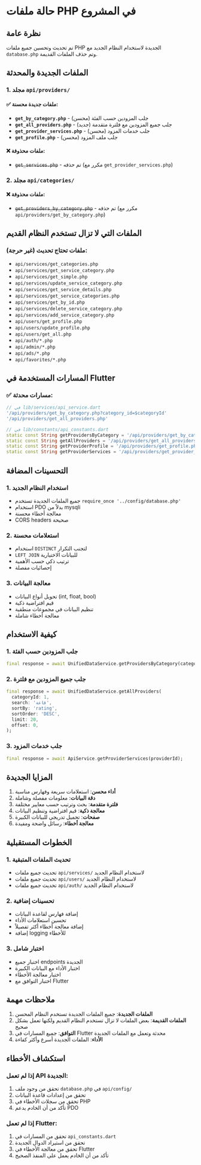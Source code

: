 # حالة ملفات PHP في المشروع

## نظرة عامة
تم تحديث وتحسين جميع ملفات PHP الجديدة لاستخدام النظام الجديد مع `database.php` وتم حذف الملفات القديمة.

## الملفات الجديدة والمحدثة

### 1. مجلد `api/providers/`

#### ✅ ملفات جديدة محسنة:
- **`get_by_category.php`** - جلب المزودين حسب الفئة (محسن)
- **`get_all_providers.php`** - جلب جميع المزودين مع فلترة متقدمة (جديد)
- **`get_provider_services.php`** - جلب خدمات المزود (محسن)
- **`get_profile.php`** - جلب ملف المزود (محسن)

#### ❌ ملفات محذوفة:
- ~~`get_services.php`~~ - تم حذفه (مكرر مع `get_provider_services.php`)

### 2. مجلد `api/categories/`

#### ❌ ملفات محذوفة:
- ~~`get_providers_by_category.php`~~ - تم حذفه (مكرر مع `api/providers/get_by_category.php`)

## الملفات التي لا تزال تستخدم النظام القديم

### ملفات تحتاج تحديث (غير حرجة):
- `api/services/get_categories.php`
- `api/services/get_service_category.php`
- `api/services/get_simple.php`
- `api/services/update_service_category.php`
- `api/services/get_service_details.php`
- `api/services/get_service_categories.php`
- `api/services/get_by_id.php`
- `api/services/delete_service_category.php`
- `api/services/add_service_category.php`
- `api/users/get_profile.php`
- `api/users/update_profile.php`
- `api/users/get_all.php`
- `api/auth/*.php`
- `api/admin/*.php`
- `api/ads/*.php`
- `api/favorites/*.php`

## المسارات المستخدمة في Flutter

### ✅ مسارات محدثة:
```dart
// في lib/services/api_service.dart
'/api/providers/get_by_category.php?category_id=$categoryId'
'/api/providers/get_all_providers.php'

// في lib/constants/api_constants.dart
static const String getProvidersByCategory = '/api/providers/get_by_category.php';
static const String getAllProviders = '/api/providers/get_all_providers.php';
static const String getProviderProfile = '/api/providers/get_profile.php';
static const String getProviderServices = '/api/providers/get_provider_services.php';
```

## التحسينات المضافة

### 1. استخدام النظام الجديد
- جميع الملفات الجديدة تستخدم `require_once '../config/database.php'`
- استخدام PDO بدلاً من mysqli
- معالجة أخطاء محسنة
- CORS headers صحيحة

### 2. استعلامات محسنة
- استخدام `DISTINCT` لتجنب التكرار
- `LEFT JOIN` للبيانات الاختيارية
- ترتيب ذكي حسب الأهمية
- إحصائيات مفصلة

### 3. معالجة البيانات
- تحويل أنواع البيانات (int, float, bool)
- قيم افتراضية ذكية
- تنظيم البيانات في مجموعات منطقية
- معالجة أخطاء شاملة

## كيفية الاستخدام

### 1. جلب المزودين حسب الفئة
```dart
final response = await UnifiedDataService.getProvidersByCategory(categoryId);
```

### 2. جلب جميع المزودين مع فلترة
```dart
final response = await UnifiedDataService.getAllProviders(
  categoryId: 1,
  search: 'قاعة',
  sortBy: 'rating',
  sortOrder: 'DESC',
  limit: 20,
  offset: 0,
);
```

### 3. جلب خدمات المزود
```dart
final response = await ApiService.getProviderServices(providerId);
```

## المزايا الجديدة

1. **أداء محسن**: استعلامات سريعة وفهارس مناسبة
2. **دقة البيانات**: معلومات مفصلة وشاملة
3. **فلترة متقدمة**: بحث وترتيب حسب معايير مختلفة
4. **معالجة ذكية**: قيم افتراضية وتنظيم البيانات
5. **صفحات**: تحميل تدريجي للبيانات الكبيرة
6. **معالجة أخطاء**: رسائل واضحة ومفيدة

## الخطوات المستقبلية

### 1. تحديث الملفات المتبقية
- تحديث جميع ملفات `api/services/` لاستخدام النظام الجديد
- تحديث جميع ملفات `api/users/` لاستخدام النظام الجديد
- تحديث جميع ملفات `api/auth/` لاستخدام النظام الجديد

### 2. تحسينات إضافية
- إضافة فهارس لقاعدة البيانات
- تحسين استعلامات الأداء
- إضافة معالجة أخطاء أكثر تفصيلاً
- إضافة logging للأخطاء

### 3. اختبار شامل
- اختبار جميع endpoints الجديدة
- اختبار الأداء مع البيانات الكبيرة
- اختبار معالجة الأخطاء
- اختبار التوافق مع Flutter

## ملاحظات مهمة

1. **الملفات الجديدة**: جميع الملفات الجديدة تستخدم النظام المحسن
2. **الملفات القديمة**: بعض الملفات لا تزال تستخدم النظام القديم ولكنها تعمل بشكل صحيح
3. **التوافق**: جميع المسارات في Flutter محدثة وتعمل مع الملفات الجديدة
4. **الأداء**: الملفات الجديدة أسرع وأكثر كفاءة

## استكشاف الأخطاء

### إذا لم تعمل API الجديدة:
1. تحقق من وجود ملف `database.php` في `api/config/`
2. تحقق من إعدادات قاعدة البيانات
3. تحقق من سجلات الأخطاء في PHP
4. تأكد من أن الخادم يدعم PDO

### إذا لم تعمل Flutter:
1. تحقق من المسارات في `api_constants.dart`
2. تحقق من استيراد الدوال الجديدة
3. تحقق من معالجة الأخطاء في Flutter
4. تأكد من أن الخادم يعمل على المنفذ الصحيح 